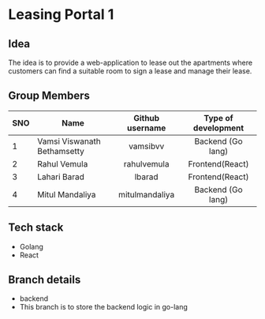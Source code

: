 # Leasing Portal 1

## Idea

The idea is to provide a web-application to lease out the apartments where customers can find a suitable room to sign a lease and manage their lease.

## Group Members
SNO | Name                          | Github username| Type of development|
--- | -------------                 |:-------------: | :------------------:
1   | Vamsi Viswanath Bethamsetty   | vamsibvv       | Backend (Go lang)  |
2   | Rahul Vemula                  | rahulvemula    | Frontend(React)    |
3   | Lahari Barad                  | lbarad         | Frontend(React)    |
4   | Mitul Mandaliya               | mitulmandaliya | Backend (Go lang)  |


## Tech stack
- Golang
- React

## Branch details

- backend
- This branch is to store the backend logic in go-lang
